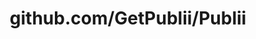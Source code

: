---
layout: post
title: github.com/GetPublii/Publii
categories: link
tags: [انگلیسی, گیت‌هاب, برنامه‌نویسی]
---